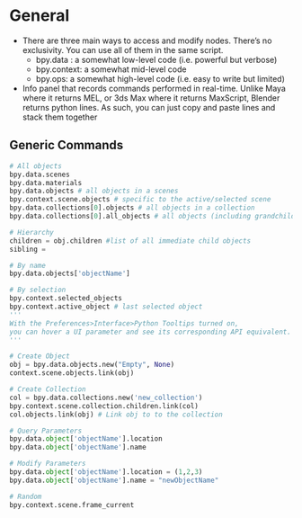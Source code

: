 # General

- There are three main ways to access and modify nodes. There’s no exclusivity. You can use all of them in the same script.
  - bpy.data : a somewhat low-level code (i.e. powerful but verbose)
  - bpy.context: a somewhat mid-level code
  - bpy.ops: a somewhat high-level code (i.e. easy to write but limited)
- Info panel that records commands performed in real-time. Unlike Maya where it returns MEL, or 3ds Max where it returns MaxScript, Blender returns python lines. As such, you can just copy and paste lines and stack them together

## Generic Commands

```python
# All objects
bpy.data.scenes
bpy.data.materials
bpy.data.objects # all objects in a scenes
bpy.context.scene.objects # specific to the active/selected scene
bpy.data.collections[0].objects # all objects in a collection
bpy.data.collections[0].all_objects # all objects (including grandchildren) in the collection of a collection  

# Hierarchy 
children = obj.children #list of all immediate child objects
sibling = 

# By name
bpy.data.objects['objectName']

# By selection
bpy.context.selected_objects
bpy.context.active_object # last selected object
'''
With the Preferences>Interface>Python Tooltips turned on,
you can hover a UI parameter and see its corresponding API equivalent.
'''

# Create Object
obj = bpy.data.objects.new("Empty", None)
context.scene.objects.link(obj)

# Create Collection
col = bpy.data.collections.new('new_collection')
bpy.context.scene.collection.children.link(col)
col.objects.link(obj) # Link obj to to the collection

# Query Parameters
bpy.data.object['objectName'].location
bpy.data.object['objectName'].name

# Modify Parameters
bpy.data.object['objectName'].location = (1,2,3)
bpy.data.object['objectName'].name = "newObjectName"

# Random
bpy.context.scene.frame_current


```
